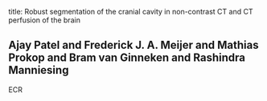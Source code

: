 title: Robust segmentation of the cranial cavity in non-contrast CT and CT perfusion of the brain

## Ajay Patel and Frederick J. A. Meijer and Mathias Prokop and Bram van Ginneken and Rashindra Manniesing
ECR

